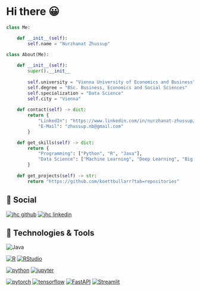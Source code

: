 # Hi there 😀

```python
class Me:

    def __init__(self):
        self.name = "Nurzhanat Zhussup"
        
class About(Me):

    def __init__(self):
        super().__init__
        
        self.university = "Vienna University of Economics and Business"
        self.degree = "BSc. Business, Economics and Social Sciences"
        self.specialization = "Data Science"
        self.city = "Vienna"
 
    def contact(self) -> dict:
        return {
            "LinkedIn": "https://www.linkedin.com/in/nurzhanat-zhussup/",
            "E-Mail": "zhussup.nb@gmail.com"
        }

    def get_skills(self) -> dict:
        return {
            "Programming": ["Python", "R", "Java"],
            "Data Science": ["Machine Learning", "Deep Learning", "Big Data", "Data Processing"]
        }
        
    def get_projects(self) -> str:
        return "https://github.com/koettbullarr?tab=repositories"
```

## 📱 Social

[![jhc github](https://img.shields.io/badge/GitHub-koettbullarr-181717.svg?style=flat&logo=github)](https://github.com/koettbullarr)
[![jhc linkedin](https://img.shields.io/badge/LinkedIn-N.Zhussup-00aced.svg?style=flat&logo=linkedin)](https://www.linkedin.com/in/nurzhanat-zhussup)
    
## 🔧 Technologies & Tools

![Java](https://img.shields.io/badge/Code-Java-informational?style=flat&logo=java&logoColor=white&color=6aa6f8)

[![R](https://img.shields.io/badge/-script-276DC3.svg?style=flat&logo=R)](https://cran.r-project.org)
[![RStudio](https://img.shields.io/badge/RStudio-project-75AADB.svg?style=flat&logo=RStudio)](https://www.rstudio.com)

[![python](https://img.shields.io/badge/Python-3.9-3776AB.svg?style=flat&logo=python&logoColor=white)](https://www.python.org)
[![jupyter](https://img.shields.io/badge/Jupyter-Lab-F37626.svg?style=flat&logo=Jupyter)](https://jupyterlab.readthedocs.io/en/stable)

[![pytorch](https://img.shields.io/badge/PyTorch-1.6.0-EE4C2C.svg?style=flat&logo=pytorch)](https://pytorch.org)
[![tensorflow](https://img.shields.io/badge/TensorFlow-1.12-FF6F00.svg?style=flat&logo=tensorflow)](https://www.tensorflow.org)
[![FastAPI](https://img.shields.io/badge/FastAPI-0.63.0-009688.svg?style=flat&logo=FastAPI&logoColor=white)](https://fastapi.tiangolo.com)
[![Streamlit](https://img.shields.io/badge/Streamlit-1.2.0-FF4B4B.svg?style=flat&logo=Streamlit&logoColor=white)](https://streamlit.io)

